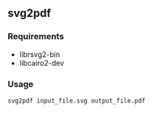 svg2pdf
-------

### Requirements

- librsvg2-bin
- libcairo2-dev

### Usage

    svg2pdf input_file.svg output_file.pdf